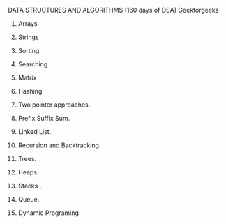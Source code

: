 
DATA STRUCTURES AND ALGORITHMS (160 days of DSA) Geekforgeeks

1. Arrays

2. Strings

3. Sorting

4. Searching

5. Matrix

6. Hashing

7. Two pointer approaches.

8. Prefix Suffix Sum.

9. Linked List.

10. Recursion  and Backtracking.

11. Trees.

12. Heaps.

13. Stacks .

14. Queue.

15. Dynamic Programing

 

    
